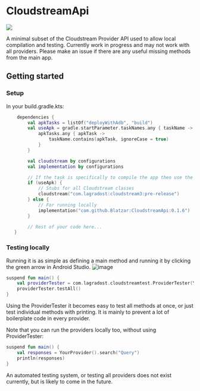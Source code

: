 # CloudstreamApi

[![](https://jitpack.io/v/Blatzar/CloudstreamApi.svg)](https://jitpack.io/#Blatzar/CloudstreamApi)

A minimal subset of the Cloudstream Provider API used to allow local compilation and testing. 
Currently work in progress and may not work with all providers. 
Please make an issue if there are any useful missing methods from the main app.

## Getting started

### Setup

In your build.gradle.kts:

```kt
    dependencies {
        val apkTasks = listOf("deployWithAdb", "build")
        val useApk = gradle.startParameter.taskNames.any { taskName ->
            apkTasks.any { apkTask ->
                taskName.contains(apkTask, ignoreCase = true)
            }
        }

        val cloudstream by configurations
        val implementation by configurations

        // If the task is specifically to compile the app then use the stubs, otherwise us the library.
        if (useApk) {
            // Stubs for all Cloudstream classes
            cloudstream("com.lagradost:cloudstream3:pre-release")
        } else {
            // For running locally
            implementation("com.github.Blatzar:CloudstreamApi:0.1.6")
        }

        // Rest of your code here...
   }
```

### Testing locally

Running it is as simple as defining a main method and running it by clicking the green arrow in Android Studio.
![image](https://github.com/Blatzar/CloudstreamApi/assets/46196380/bf37cd84-5fa1-40f6-9a54-b53d865cbd3a)

```kt
suspend fun main() {
    val providerTester = com.lagradost.cloudstreamtest.ProviderTester(YourProvider())
    providerTester.testAll()
}
```

Using the ProviderTester it becomes easy to test all methods at once, or just test individual methods with printing.
It is mainly to prevent a lot of boilerplate code in every provider.

Note that you can run the providers locally too, without using ProviderTester:

```kt
suspend fun main() {
    val responses = YourProvider().search("Query")
    println(responses)
}
```

An automated testing system, or testing all providers does not exist currently, but is likely to come in the future.
